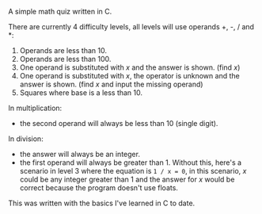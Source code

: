 A simple math quiz written in C.

There are currently 4 difficulty levels, all levels will use operands +, -, / and *:

1. Operands are less than 10.
2. Operands are less than 100.
3. One operand is substituted with *x* and the answer is shown. (find *x*)
4. One operand is substituted with *x*, the operator is unknown and the answer is shown. (find *x* and input the missing operand)
5. Squares where base is a less than 10.

In multiplication: 
- the second operand will always be less than 10 (single digit).

In division:
- the answer will always be an integer.
- the first operand will always be greater than 1. Without this, here's a scenario in level 3 where the equation is `1 / x = 0`, in this scenario, *x* could be any integer greater than 1 and the answer for *x* would be correct because the program doesn't use floats.


This was written with the basics I've learned in C to date.
